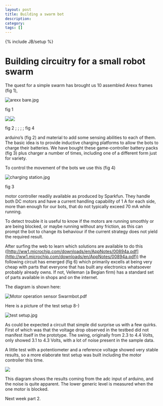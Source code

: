 ```yaml
---
layout: post
title: Building a swarm bot
description: 
category: 
tags: []
---
```

{% include JB/setup %}

#  Building circuitry for a small robot swarm

The quest for a simple swarm has brought us 10 assembled Arexx frames (fig 1),

![arexx bare.jpg](\[$dl-reference=/groups/10157/portlets/20/file-entries/20697/1.0.xml$\])

fig 1

![](\[$dl-reference=/groups/10157/portlets/20/file-entries/20717/1.0.xml$\])![](\[$dl-reference=/groups/10157/portlets/20/file-entries/20749/1.0.xml$\])

fig 2             ;              ;              ;              ; fig 4

arduino’s (fig 2) and material to add some sensing abilities to each of them.
The basic idea is to provide inductive charging platforms to allow the bots to
charge their batteries. We have bought these game-controller battery packs
(fig 3) plus charger a number of times, including one of a different form just
for variety.

To control the movement of the bots we use this (fig 4)

![charging station.jpg](\[$dl-reference=/groups/10157/portlets/20/file-entries/20785/1.0.xml$\])

 fig 3

motor controller readily available as produced by Sparkfun. They handle both
DC motors and have a current handling capability of 1 A for each side, more
than enough for our bots, that do not typically exceed 70 mA while running.

To detect trouble it is useful to know if the motors are running smoothly or
are being blocked, or maybe running without any friction, as this can prompt
the bot to change its behaviour if the current strategy does not yield the
required result.

After surfing the web to learn which solutions are available to do this ([http://ww1.microchip.com/downloads/en/AppNotes/00894a.pdf](http://ww1.microchip.com/downloads/en/AppNotes/00894a.pdf)) the following circuit has emerged (fig 6) which primarily excells
at being very cheap with parts that everyone that has built any electronics
whatsoever probably already owns. If not, Velleman (a Begian firm) has a
standard set of parts  available in shops and on the internet.

The diagram is shown here:

![Motor operation sensor Swarmbot.pdf](\[$dl-reference=/groups/10157/portlets/20/file-entries/20807/1.0.xml$\])

 Here is a picture of the test setup 8-)

![test setup.jpg](\[$dl-reference=/groups/10157/portlets/20/file-entries/20845/1.0.xml$\])

As could be expected a circuit that simple did surprise us with a few quirks.
First of which was that the voltage drop observed in the testbed did not
manifest itself in the prototype. The swing, originally from 2.3 to 4.4 Volts,
only showed 3.1 to 4.3 Volts, with a lot of noise present in the sample data.

A little test with a potentiometer and a reference voltage showed very stable
results, so a more elaborate test setup was built including the motor
controller this time.

![](\[$dl-reference=/groups/10157/portlets/20/file-entries/20854/1.0.xml$\])

This diagram shows the results coming from the adc input of arduino, and the
noise is quite apparent. The lower generic level is measured when the one
motor is blocked.

Next week part 2.


